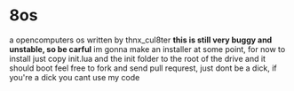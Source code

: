 # 8os
a opencomputers os written by thnx_cul8ter
**this is still very buggy and unstable, so be carful**
im gonna make an installer at some point, for now to install just copy init.lua and the init folder to the root of the drive and it should boot
feel free to fork and send pull requrest, just dont be a dick, if you're a dick you cant use my code
